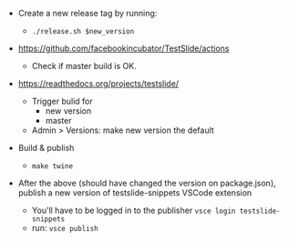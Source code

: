 - Create a new release tag by running:
    - `./release.sh $new_version`
- https://github.com/facebookincubator/TestSlide/actions
    - Check if master build is OK.
- https://readthedocs.org/projects/testslide/
    - Trigger bulid for
        - new version
        - master
    - Admin > Versions: make new version the default
- Build & publish
    - `make twine`

- After the above (should have changed the version on package.json), publish a
  new version of testslide-snippets VSCode extension
    - You'll have to be logged in to the publisher `vsce login testslide-snippets`
    - run: `vsce publish`
